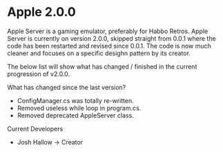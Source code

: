 # Apple 2.0.0
Apple Server is a gaming emulator, preferably for Habbo Retros. Apple Server is currently on version 2.0.0, skipped straight from 0.0.1 where the code has been restarted and revised since 0.0.1. The code is now much cleaner and focuses on a specific desighn pattern by its creator.

The below list will show what has changed / finished in the current progression of v2.0.0.

What has changed since the last version?
- ConfigManager.cs was totally re-written.
- Removed useless while loop in program.cs.
- Removed deprecated AppleServer class.


Current Developers
- Josh Hallow -> Creator
